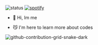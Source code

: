 ![status](https://api.statusbadges.me/badge/status/1206408814870659113?simple=true) [![spotify](https://api.statusbadges.me/badge/spotify/1206408814870659113)](https://api.statusbadges.me/openspotify/1206408814870659113)

- 👋 Hi, Im me

- 😼 I'm here to learn more about codes

![github-contribution-grid-snake-dark](https://github.com/user-attachments/assets/6d71241d-6f5b-4947-b277-20a682148313)

<!---
Mati278xD/Mati278xD is a ✨ special ✨ repository because its `README.md` (this file) appears on your GitHub profile.
You can click the Preview link to take a look at your changes.
--->
